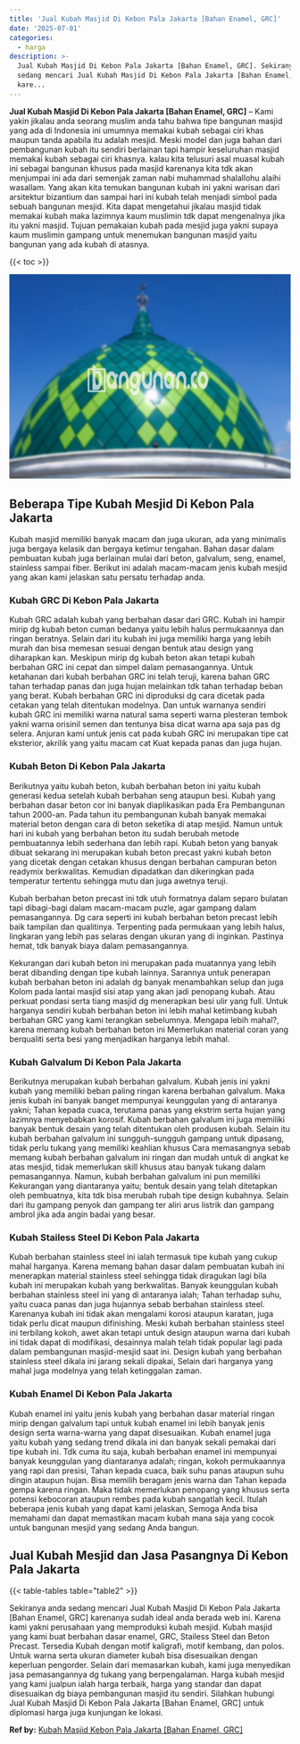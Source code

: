 ```yaml
---
title: 'Jual Kubah Masjid Di Kebon Pala Jakarta [Bahan Enamel, GRC]'
date: '2025-07-01'
categories:
  - harga
description: >-
  Jual Kubah Masjid Di Kebon Pala Jakarta [Bahan Enamel, GRC]. Sekiranya anda
  sedang mencari Jual Kubah Masjid Di Kebon Pala Jakarta [Bahan Enamel, GRC]
  kare...
---
```


**Jual Kubah Masjid Di Kebon Pala Jakarta \[Bahan Enamel, GRC\]** – Kami yakin jikalau anda seorang muslim anda tahu bahwa tipe bangunan masjid yang ada di Indonesia ini umumnya memakai kubah sebagai ciri khas maupun tanda apabila itu adalah mesjid. Meski model dan juga bahan dari pembangunan kubah itu sendiri berlainan tapi hampir keseluruhan masjid memakai kubah sebagai ciri khasnya. kalau kita telusuri asal muasal kubah ini sebagai bangunan khusus pada masjid karenanya kita tdk akan menjumpai ini ada dari semenjak zaman nabi muhammad shalallohu alaihi wasallam. Yang akan kita temukan bangunan kubah ini yakni warisan dari arsitektur bizantium dan sampai hari ini kubah telah menjadi simbol pada sebuah bangunan mesjid. Kita dapat mengetahui jikalau masjid tidak memakai kubah maka lazimnya kaum muslimin tdk dapat mengenalnya jika itu yakni masjid. Tujuan pemakaian kubah pada mesjid juga yakni supaya kaum muslimin gampang untuk menemukan bangunan masjid yaitu bangunan yang ada kubah di atasnya.

{{< toc >}}

![Jual Kubah Masjid Di Kebon Pala Jakarta [Bahan Enamel, GRC]](/images/jual-kubah-masjid-05.png)

## Beberapa Tipe Kubah Mesjid Di Kebon Pala Jakarta

Kubah masjid memiliki banyak macam dan juga ukuran, ada yang minimalis juga bergaya kelasik dan bergaya ketimur tengahan. Bahan dasar dalam pembuatan kubah juga berlainan mulai dari beton, galvalum, seng, enamel, stainless sampai fiber. Berikut ini adalah macam-macam jenis kubah mesjid yang akan kami jelaskan satu persatu terhadap anda.

### Kubah GRC Di Kebon Pala Jakarta

Kubah GRC adalah kubah yang berbahan dasar dari GRC. Kubah ini hampir mirip dg kubah beton cuman bedanya yaitu lebih halus permukaannya dan ringan beratnya. Selain dari itu kubah ini juga memiliki harga yang lebih murah dan bisa memesan sesuai dengan bentuk atau design yang diharapkan kan. Meskipun mirip dg kubah beton akan tetapi kubah berbahan GRC ini cepat dan simpel dalam pemasangannya. Untuk ketahanan dari kubah berbahan GRC ini telah teruji, karena bahan GRC tahan terhadap panas dan juga hujan melainkan tdk tahan terhadap beban yang berat. Kubah berbahan GRC ini diproduksi dg cara dicetak pada cetakan yang telah ditentukan modelnya. Dan untuk warnanya sendiri kubah GRC ini memiliki warna natural sama seperti warna plesteran tembok yakni warna orisinil semen dan tentunya bisa dicat warna apa saja pas dg selera. Anjuran kami untuk jenis cat pada kubah GRC ini merupakan tipe cat eksterior, akrilik yang yaitu macam cat Kuat kepada panas dan juga hujan.

### Kubah Beton Di Kebon Pala Jakarta

Berikutnya yaitu kubah beton, kubah berbahan beton ini yaitu kubah generasi kedua setelah kubah berbahan seng ataupun besi. Kubah yang berbahan dasar beton cor ini banyak diaplikasikan pada Era Pembangunan tahun 2000-an. Pada tahun itu pembangunan kubah banyak memakai material beton dengan cara di beton seketika di atap mesjid. Namun untuk hari ini kubah yang berbahan beton itu sudah berubah metode pembuatannya lebih sederhana dan lebih rapi. Kubah beton yang banyak dibuat sekarang ini merupakan kubah beton precast yakni kubah beton yang dicetak dengan cetakan khusus dengan berbahan campuran beton readymix berkwalitas. Kemudian dipadatkan dan dikeringkan pada temperatur tertentu sehingga mutu dan juga awetnya teruji.

Kubah berbahan beton precast ini tdk utuh formatnya dalam separo bulatan tapi dibagi-bagi dalam macam-macam puzle, agar gampang dalam pemasangannya. Dg cara seperti ini kubah berbahan beton precast lebih baik tampilan dan qualitinya. Terpenting pada permukaan yang lebih halus, lingkaran yang lebih pas selaras dengan ukuran yang di inginkan. Pastinya hemat, tdk banyak biaya dalam pemasangannya.

Kekurangan dari kubah beton ini merupakan pada muatannya yang lebih berat dibanding dengan tipe kubah lainnya. Sarannya untuk penerapan kubah berbahan beton ini adalah dg banyak menambahkan selup dan juga Kolom pada lantai masjid sisi atap yang akan jadi penopang kubah. Atau perkuat pondasi serta tiang masjid dg menerapkan besi ulir yang full. Untuk harganya sendiri kubah berbahan beton ini lebih mahal ketimbang kubah berbahan GRC yang kami terangkan sebelumnya. Mengapa lebih mahal?, karena memang kubah berbahan beton ini Memerlukan material coran yang berqualiti serta besi yang menjadikan harganya lebih mahal.

### Kubah Galvalum Di Kebon Pala Jakarta

Berikutnya merupakan kubah berbahan galvalum. Kubah jenis ini yakni kubah yang memiliki beban paling ringan karena berbahan galvalum. Maka jenis kubah ini banyak banget mempunyai keunggulan yang di antaranya yakni; Tahan kepada cuaca, terutama panas yang ekstrim serta hujan yang lazimnya menyebabkan korosif. Kubah berbahan galvalum ini juga memiliki banyak bentuk desain yang telah ditentukan oleh produsen kubah. Selain itu kubah berbahan galvalum ini sungguh-sungguh gampang untuk dipasang, tidak perlu tukang yang memiliki keahlian khusus Cara memasangnya sebab memang kubah berbahan galvalum ini ringan dan mudah untuk di angkat ke atas mesjid, tidak memerlukan skill khusus atau banyak tukang dalam pemasangannya. Namun, kubah berbahan galvalum ini pun memiliki Kekurangan yang diantaranya yaitu; bentuk desain yang telah ditetapkan oleh pembuatnya, kita tdk bisa merubah rubah tipe design kubahnya. Selain dari itu gampang penyok dan gampang ter aliri arus listrik dan gampang ambrol jika ada angin badai yang besar.

### Kubah Stailess Steel Di Kebon Pala Jakarta

Kubah berbahan stainless steel ini ialah termasuk tipe kubah yang cukup mahal harganya. Karena memang bahan dasar dalam pembuatan kubah ini menerapkan material stainless steel sehingga tidak diragukan lagi bila kubah ini merupakan kubah yang berkwalitas. Banyak keunggulan kubah berbahan stainless steel ini yang di antaranya ialah; Tahan terhadap suhu, yaitu cuaca panas dan juga hujannya sebab berbahan stainless steel. Karenanya kubah ini tidak akan mengalami korosi ataupun karatan, juga tidak perlu dicat maupun difinishing. Meski kubah berbahan stainless steel ini terbilang kokoh, awet akan tetapi untuk design ataupun warna dari kubah ini tidak dapat di modifikasi, desainnya malah telah tidak popular lagi pada dalam pembangunan masjid-mesjid saat ini. Design kubah yang berbahan stainless steel dikala ini jarang sekali dipakai, Selain dari harganya yang mahal juga modelnya yang telah ketinggalan zaman.

### Kubah Enamel Di Kebon Pala Jakarta

Kubah enamel ini yaitu jenis kubah yang berbahan dasar material ringan mirip dengan galvalum tapi untuk kubah enamel ini lebih banyak jenis design serta warna-warna yang dapat disesuaikan. Kubah enamel juga yaitu kubah yang sedang trend dikala ini dan banyak sekali pemakai dari tipe kubah ini. Tdk cuma itu saja, kubah berbahan enamel ini mempunyai banyak keunggulan yang diantaranya adalah; ringan, kokoh permukaannya yang rapi dan presisi, Tahan kepada cuaca, baik suhu panas ataupun suhu dingin ataupun hujan. Bisa memilih beragam jenis warna dan Tahan kepada gempa karena ringan. Maka tidak memerlukan penopang yang khusus serta potensi kebocoran ataupun rembes pada kubah sangatlah kecil. Itulah beberapa jenis kubah yang dapat kami jelaskan, Semoga Anda bisa memahami dan dapat memastikan macam kubah mana saja yang cocok untuk bangunan mesjid yang sedang Anda bangun.

## Jual Kubah Mesjid dan Jasa Pasangnya Di Kebon Pala Jakarta

{{< table-tables table="table2" >}}

Sekiranya anda sedang mencari Jual Kubah Masjid Di Kebon Pala Jakarta \[Bahan Enamel, GRC\] karenanya sudah ideal anda berada web ini. Karena kami yakni perusahaan yang memproduksi kubah mesjid. Kubah masjid yang kami buat berbahan dasar enamel, GRC, Stailess Steel dan Beton Precast. Tersedia Kubah dengan motif kaligrafi, motif kembang, dan polos. Untuk warna serta ukuran diameter kubah bisa disesuaikan dengan keperluan pengorder. Selain dari memasarkan kubah, kami juga menyedikan jasa pemasangannya dg tukang yang berpengalaman. Harga kubah mesjid yang kami jualpun ialah harga terbaik, harga yang standar dan dapat disesuaikan dg biaya pembangunan masjid itu sendiri. Silahkan hubungi Jual Kubah Masjid Di Kebon Pala Jakarta \[Bahan Enamel, GRC\] untuk diplomasi harga juga kunjungan ke lokasi.

**Ref by:** [Kubah Masjid Kebon Pala Jakarta [Bahan Enamel, GRC]](https://id.wikipedia.org/wiki/Kubah)
